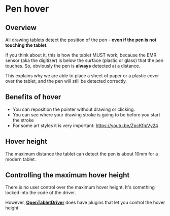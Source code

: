 # Pen hover

## Overview&#x20;

All drawing tablets detect the position of the pen - **even if the pen is not touching the tablet**.

If you think about it, this is how the tablet MUST work, because the EMR sensor (aka the digitizer) is below the surface (plastic or glass) that the pen touches. So, obviously the pen is **always** detected at a distance.

This explains why we are able to place a sheet of paper or a plastic cover over the tablet, and the pen will still be detected correctly.&#x20;

## Benefits of hover

* You can reposition the pointer without drawing or clicking.
* You can see where your drawing stroke is going to be before you start the stroke
* For some art styles it is very important: [https://youtu.be/ZpcKfipVy24 ](https://youtu.be/ZpcKfipVy24)

## Hover height

The maximum distance the tablet can detect the pen is about 10mm for a modern tablet.

## Controlling the maximum hover height

There is no user control over the maximum hover height. It's something locked into the code of the  driver.

However, [**OpenTabletDriver**](../drivers/opentabletdriver/) does have plugins that let you control the hover height.




